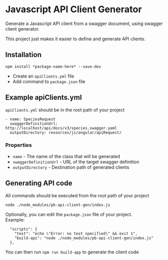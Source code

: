 # Javascript API Client Generator  

Generate a Javascript API client from a swagger document, using swagger client
generator.  

This project just makes it easier to define and generate API clients.  

## Installation  

`npm install *package-name-here* --save-dev`  

  - Create an `apiClients.yml` file
  - Add command to `package.json` file  
  
## Example apiClients.yml

`apiClients.yml` should be in the root path of your project

```
- name: SpeciesRequest
  swaggerDefinitionUrl: http://localhost/api/docs/v3/species.swagger.yaml
  outputDirectory: resources/js/angular/apiRequest/
```  

### Properties  

  - `name` - The name of the class that will be generated
  - `swaggerDefinitionUrl` - URL of the target swagger definition
  - `outputDirectory` - Destination path of generated clients  
  
## Generating API code  

All commands should be executed from the root path of your project  

`node ./node_modules/pb-api-client-gen/index.js`  

Optionally, you can edit the `package.json` file of your project.  
Example:  

```
  "scripts": {
    "test": "echo \"Error: no test specified\" && exit 1",
    "build-api": "node ./node_modules/pb-api-client-gen/index.js"
  },
```

You can then run `npm run build-app` to generate the client code  
